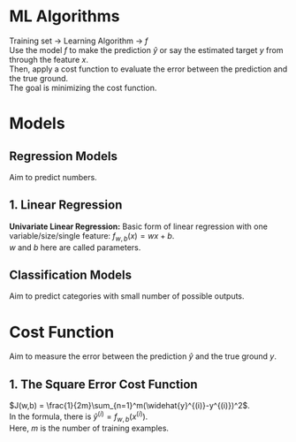 # ML Algorithms
Training set -> Learning Algorithm -> $f$  
Use the model $f$ to make the prediction $\widehat{y}$ or say the estimated target $y$ from through the feature $x$.  
Then, apply a cost function to evaluate the error between the prediction and the true ground.  
The goal is minimizing the cost function.
# **Models**
## Regression Models
Aim to predict numbers.
## 1. Linear Regression
**Univariate Linear Regression:** Basic form of linear regression with one variable/size/single feature: $f_{w,b}(x) = wx + b$.  
$w$ and $b$ here are called parameters.
## Classification Models
Aim to predict categories with small number of possible outputs.

# **Cost Function**
Aim to measure the error between the prediction $\widehat{y}$ and the true ground $y$. 
## 1. The Square Error Cost Function
$J(w,b) = \frac{1}{2m}\sum_{n=1}^m(\widehat{y}^{(i)}-y^{(i)})^2$.  
In the formula, there is $\widehat{y}^{(i)}=f_{w,b}(x^{(i)})$.  
Here, $m$ is the number of training examples.

